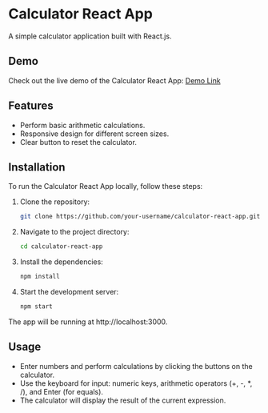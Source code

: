 # Calculator React App

A simple calculator application built with React.js.

## Demo

Check out the live demo of the Calculator React App: [Demo Link](https://lekheshwardas.github.io/calculator-react-app/)

## Features

- Perform basic arithmetic calculations.
- Responsive design for different screen sizes.
- Clear button to reset the calculator.

## Installation

To run the Calculator React App locally, follow these steps:

1. Clone the repository:

   ```bash
   git clone https://github.com/your-username/calculator-react-app.git

2. Navigate to the project directory:

   ```bash
   cd calculator-react-app
   
3. Install the dependencies:

   ```bash
   npm install

4. Start the development server:

   ```bash
   npm start

The app will be running at http://localhost:3000.

## Usage
- Enter numbers and perform calculations by clicking the buttons on the calculator.
- Use the keyboard for input: numeric keys, arithmetic operators (+, -, *, /), and Enter (for equals).
- The calculator will display the result of the current expression.
